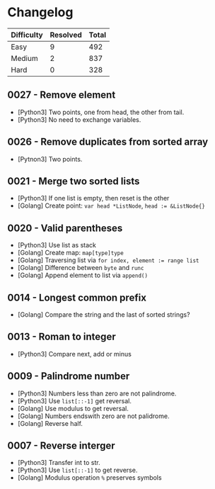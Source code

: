 # Changelog

| Difficulty | Resolved | Total |
| :--------- | :------- | :---- |
| Easy       | 9        | 492   |
| Medium     | 2        | 837   |
| Hard       | 0        | 328   |

## 0027 - Remove element

- [Python3] Two points, one from head, the other from tail.
- [Python3] No need to exchange variables.

## 0026 - Remove duplicates from sorted array

- [Pytnon3] Two points.

## 0021 - Merge two sorted lists

- [Python3] If one list is empty, then reset is the other
- [Golang] Create point: `var head *ListNode`, `head := &ListNode{}`

## 0020 - Valid parentheses

- [Python3] Use list as stack
- [Golang] Create map: `map[type]type`
- [Golang] Traversing list via `for index, element := range list`
- [Golang] Difference between `byte` and `runc`
- [Golang] Append element to list via `append()`

## 0014 - Longest common prefix

- [Golang] Compare the string and the last of sorted strings?

## 0013 - Roman to integer

- [Python3] Compare next, add or minus

## 0009 - Palindrome number

- [Python3] Numbers less than zero are not palindrome.
- [Python3] Use `list[::-1]` get reversal.
- [Golang] Use modulus to get reversal.
- [Golang] Numbers endswith zero are not palidrome.
- [Golang] Reverse half.

## 0007 - Reverse interger

- [Python3] Transfer int to str.
- [Python3] Use `list[::-1]` to get reverse.
- [Golang] Modulus operation `%` preserves symbols
